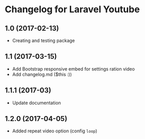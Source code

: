 # Changelog for Laravel Youtube

## 1.0 (2017-02-13)

- Creating and testing package

## 1.1 (2017-03-15)

- Add Bootstrap responsive embed for settings ration video
- Add changelog.md ($this :))

## 1.1.1 (2017-03)

- Update documentation
 
 ## 1.2.0 (2017-04-05)
 
 - Added repeat video option (config `loop`)